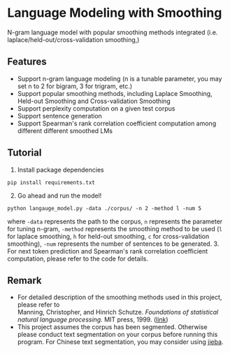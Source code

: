 # Language Modeling with Smoothing
N-gram language model with popular smoothing methods integrated (i.e. laplace/held-out/cross-validation smoothing,)

## Features
- Support n-gram language modeling (n is a tunable parameter, you may set n to 2 for bigram, 3 for trigram, etc.)
- Support popular smoothing methods, including Laplace Smoothing, Held-out Smoothing and Cross-validation Smoothing
- Support perplexity computation on a given test corpus 
- Support sentence generation
- Support Spearman's rank correlation coefficient computation among different different smoothed LMs


## Tutorial
1. Install package dependencies
```
pip install requirements.txt
```
2. Go ahead and run the model!
```
python langauge_model.py -data ./corpus/ -n 2 -method l -num 5
```
where `-data` represents the path to the corpus, `n` represents the parameter for tuning n-gram, `-method` represents the smoothing method to be used (`l` for laplace smoothing, `h` for held-out smoothing, `c` for cross-validation smoothing), `-num` represents the number of sentences to be generated.
3. For next token prediction and Spearman's rank correlation coefficient computation, please refer to the code for details.

## Remark
- For detailed description of the smoothing methods used in this project, please refer to </br>Manning, Christopher, and Hinrich Schutze. *Foundations of statistical natural language processing.* MIT press, 1999. ([link](https://www.cs.vassar.edu/~cs366/docs/Manning_Schuetze_StatisticalNLP.pdf))
- This project assumes the corpus has been segmented. Otherwise please conduct text segmentation on your corpus before running this program. For Chinese text segmentation, you may consider using [jieba](https://github.com/fxsjy/jieba).

